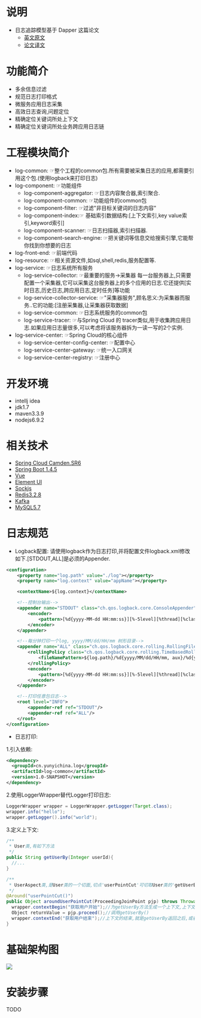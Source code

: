 # 说明
- 日志追踪模型基于 Dapper 这篇论文
  - [英文原文](research.google.com/pubs/pub36356.html)
  - [论文译文](http://bigbully.github.io/Dapper-translation/)
# 功能简介
- 多余信息过滤
- 规范日志打印格式
- 微服务应用日志采集
- 高效日志查询,问题定位
- 精确定位关键词所处上下文
- 精确定位关键词所处业务跨应用日志链
# 工程模块简介
- log-common:     ☞整个工程的common包.所有需要被采集日志的应用,都需要引用这个包.(使用logback来打印日志)
- log-component: ☞功能组件
  - log-component-aggregator: ☞日志内容聚合器,索引聚合.
  - log-component-common: ☞功能组件的common包
  - log-component-filter: ☞过滤"非目标关键词的日志内容"
  - log-component-index:☞ 基础索引数据结构:[上下文索引,key value索引,keyword索引]
  - log-component-scanner: ☞日志扫描器,索引扫描器.
  - log-component-search-engine: ☞把关键词等信息交给搜索引擎,它能帮你找到你想要的日志
- log-front-end: ☞前端代码
- log-resource: ☞相关资源文件,如sql,shell,redis,服务配置等.
- log-service: ☞日志系统所有服务
  - log-service-collector: ☞最重要的服务->采集器 每一台服务器上,只需要配置一个采集器,它可以采集这台服务器上的多个应用的日志.它还提供[实时日志,历史日志,跨应用日志,定时任务]等功能
  - log-service-collector-service: ☞"采集器服务",顾名思义:为采集器而服务..它的功能:[注册采集器,让采集器获取数据]
  - log-service-common: ☞日志系统服务的common包
  - log-service-tracer: ☞与Spring Cloud 的 tracer类似,用于收集跨应用日志.如果应用日志量很多,可以考虑将该服务器拆为一读一写的2个实例.
- log-service-center: ☞Spring Cloud的核心组件
  - log-service-center-config-center: ☞配置中心
  - log-service-center-gateway: ☞统一入口网关
  - log-service-center-registry: ☞注册中心
# 开发环境
- intellj idea
- jdk1.7
- maven3.3.9
- nodejs6.9.2
# 相关技术
- [Spring Cloud Camden.SR6](http://cloud.spring.io/spring-cloud-static/Camden.SR6/)
- [Spring Boot 1.4.5](http://docs.spring.io/spring-boot/docs/1.4.5.RELEASE/reference/htmlsingle/)
- [Vue](https://github.com/vuejs/vue)
- [Element UI](http://element.eleme.io/)
- [Sockjs](https://github.com/sockjs/sockjs-client)
- [Redis3.2.8](https://redis.io/)
- [Kafka](http://kafka.apache.org/)
- [MySQL5.7](https://www.mysql.com/)
# 日志规范
* Logback配置: 请使用logback作为日志打印,并将配置文件logback.xml修改如下.[STDOUT,ALL]是必须的Appender.
```xml
<configuration>
    <property name="log.path" value="./log"></property>
    <property name="log.context" value="appName"></property>

    <contextName>${log.context}</contextName>

    <!--控制台输出-->
    <appender name="STDOUT" class="ch.qos.logback.core.ConsoleAppender">
        <encoder>
            <pattern>[%d{yyyy-MM-dd HH:mm:ss}][%-5level][%thread][%class.%method:%line]:%m%n</pattern>
        </encoder>
    </appender>

    <!--每分钟打印一个log, yyyy/MM/dd/HH/mm 树形目录-->
    <appender name="ALL" class="ch.qos.logback.core.rolling.RollingFileAppender">
        <rollingPolicy class="ch.qos.logback.core.rolling.TimeBasedRollingPolicy">
            <fileNamePattern>${log.path}/%d{yyyy/MM/dd/HH/mm, aux}/%d{yyyyMMddHHmm}.log</fileNamePattern>
        </rollingPolicy>
        <encoder>
            <pattern>[%d{yyyy-MM-dd HH:mm:ss}][%-5level][%thread][%class.%method:%line]:%m%n</pattern>
        </encoder>
    </appender>

    <!--打印任意包日志-->
    <root level="INFO">
        <appender-ref ref="STDOUT"/>
        <appender-ref ref="ALL"/>
    </root>
</configuration>
```

* 日志打印:

1.引入依赖:
  
```xml
<dependency>
  <groupId>cn.yunyichina.log</groupId>
  <artifactId>log-common</artifactId>
  <version>1.0-SNAPSHOT</version>
</dependency>
```

2.使用LoggerWrapper替代Logger打印日志:

```java
LoggerWrapper wrapper = LoggerWrapper.getLogger(Target.class);
wrapper.info("hello");
wrapper.getLogger().info("world"); 
```

3.定义上下文:
```java
/**
 * User类,有如下方法
 */
public String getUserBy(Integer userId){
  //...
}
```

```java
/**
 * UserAspect类,是User类的一个切面,切点'userPointCut'可切取User类的'getUserBy'方法.
 */
@Around("userPointCut()")
public Object aroundUserPointCut(ProceedingJoinPoint pjp) throws Throwable {
  wrapper.contextBegin("获取用户开始");//为getUserBy方法生成一个上下文,上下文的开始就是方法被调用之前.此时会利用Mongodb的ObjectId,生成一个id,作为getUserBy这个方法调用的上下文id.
  Object returnValue = pjp.proceed();//调用getUserBy()
  wrapper.contextEnd("获取用户结束");//上下文的结束,就是getUserBy返回之后,或者异常捕获之后.
}
```
# 基础架构图
![](https://raw.githubusercontent.com/leoChaoGlut/log-sys/master/log-resource/Architecture.png) 
# 安装步骤
TODO

